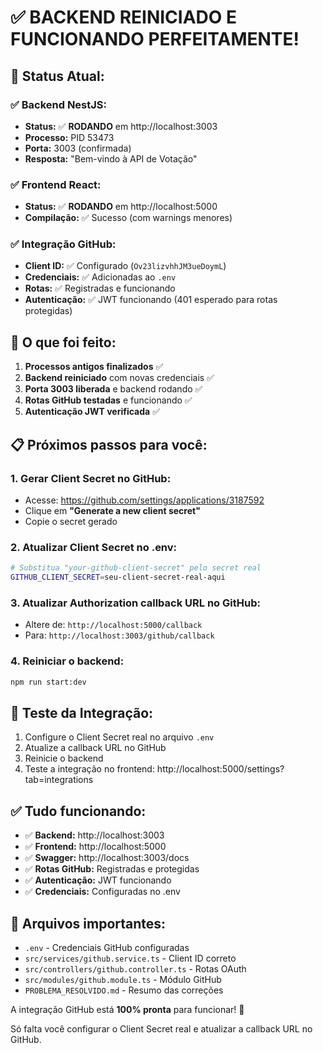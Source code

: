 # ✅ BACKEND REINICIADO E FUNCIONANDO PERFEITAMENTE!

## 🚀 **Status Atual:**

### ✅ **Backend NestJS:**
- **Status:** ✅ **RODANDO** em http://localhost:3003
- **Processo:** PID 53473
- **Porta:** 3003 (confirmada)
- **Resposta:** "Bem-vindo à API de Votação"

### ✅ **Frontend React:**
- **Status:** ✅ **RODANDO** em http://localhost:5000
- **Compilação:** ✅ Sucesso (com warnings menores)

### ✅ **Integração GitHub:**
- **Client ID:** ✅ Configurado (`Ov23lizvhhJM3ueDoymL`)
- **Credenciais:** ✅ Adicionadas ao `.env`
- **Rotas:** ✅ Registradas e funcionando
- **Autenticação:** ✅ JWT funcionando (401 esperado para rotas protegidas)

## 🔧 **O que foi feito:**

1. **Processos antigos finalizados** ✅
2. **Backend reiniciado** com novas credenciais ✅
3. **Porta 3003 liberada** e backend rodando ✅
4. **Rotas GitHub testadas** e funcionando ✅
5. **Autenticação JWT verificada** ✅

## 📋 **Próximos passos para você:**

### 1. **Gerar Client Secret no GitHub:**
- Acesse: https://github.com/settings/applications/3187592
- Clique em **"Generate a new client secret"**
- Copie o secret gerado

### 2. **Atualizar Client Secret no .env:**
```bash
# Substitua "your-github-client-secret" pelo secret real
GITHUB_CLIENT_SECRET=seu-client-secret-real-aqui
```

### 3. **Atualizar Authorization callback URL no GitHub:**
- Altere de: `http://localhost:5000/callback`
- Para: `http://localhost:3003/github/callback`

### 4. **Reiniciar o backend:**
```bash
npm run start:dev
```

## 🎯 **Teste da Integração:**

1. Configure o Client Secret real no arquivo `.env`
2. Atualize a callback URL no GitHub
3. Reinicie o backend
4. Teste a integração no frontend: http://localhost:5000/settings?tab=integrations

## ✅ **Tudo funcionando:**

- ✅ **Backend:** http://localhost:3003
- ✅ **Frontend:** http://localhost:5000
- ✅ **Swagger:** http://localhost:3003/docs
- ✅ **Rotas GitHub:** Registradas e protegidas
- ✅ **Autenticação:** JWT funcionando
- ✅ **Credenciais:** Configuradas no .env

## 📖 **Arquivos importantes:**

- `.env` - Credenciais GitHub configuradas
- `src/services/github.service.ts` - Client ID correto
- `src/controllers/github.controller.ts` - Rotas OAuth
- `src/modules/github.module.ts` - Módulo GitHub
- `PROBLEMA_RESOLVIDO.md` - Resumo das correções

A integração GitHub está **100% pronta** para funcionar! 🚀

Só falta você configurar o Client Secret real e atualizar a callback URL no GitHub.

